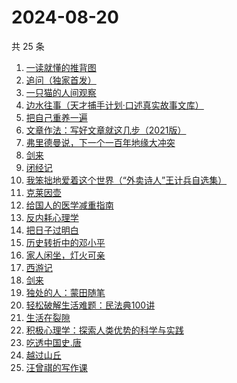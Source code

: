 # 2024-08-20

共 25 条

<!-- BEGIN WEREAD -->
<!-- 最后更新时间 2024-08-20 09:01:08 +0800 -->
1. [一读就懂的推背图](https://weread.qq.com/web/bookDetail/dce32650813ab91e9g018064)
1. [追问（独家首发）](https://weread.qq.com/web/bookDetail/e7b322705d0e04e7b85e068)
1. [一只猫的人间观察](https://weread.qq.com/web/bookDetail/22e32e90813ab8eacg012920)
1. [边水往事（天才捕手计划·口述真实故事文库）](https://weread.qq.com/web/bookDetail/064326a0813ab779ag018bda)
1. [把自己重养一遍](https://weread.qq.com/web/bookDetail/c7132470813ab91ebg013e73)
1. [文章作法：写好文章就这几步（2021版）](https://weread.qq.com/web/bookDetail/b9a324007289260ab9ad7cb)
1. [弗里德曼说，下一个一百年地缘大冲突](https://weread.qq.com/web/bookDetail/aa132290723bdc3faa16ad8)
1. [剑来](https://weread.qq.com/web/bookDetail/8e5326b07153adcf8e53d42)
1. [闭经记](https://weread.qq.com/web/bookDetail/35332510813ab84b3g0188bd)
1. [我笨拙地爱着这个世界（“外卖诗人”王计兵自选集）](https://weread.qq.com/web/bookDetail/90032d60813ab7c9eg015d43)
1. [克莱因壶](https://weread.qq.com/web/bookDetail/31e32cc071cad2bd31e0252)
1. [给国人的医学减重指南](https://weread.qq.com/web/bookDetail/ed1324f0813ab91d5g013e7f)
1. [反内耗心理学](https://weread.qq.com/web/bookDetail/ced32730813ab8b3cg017549)
1. [把日子过明白](https://weread.qq.com/web/bookDetail/a2732a40813ab7bb3g0112e7)
1. [历史转折中的邓小平](https://weread.qq.com/web/bookDetail/34c32ff0813ab91cdg019b06)
1. [家人闲坐，灯火可亲](https://weread.qq.com/web/bookDetail/10c320a071db56db10cbf8c)
1. [西游记](https://weread.qq.com/web/bookDetail/64032210721070a5640294f)
1. [剑来](https://weread.qq.com/web/bookDetail/dee32e1071db086fdeef491)
1. [独处的人：蒙田随笔](https://weread.qq.com/web/bookDetail/70b32a20813ab911bg014812)
1. [轻松破解生活难题：民法典100讲](https://weread.qq.com/web/bookDetail/59732da0813ab9052g016b28)
1. [生活在裂隙](https://weread.qq.com/web/bookDetail/9b932010813ab6838g0101d3)
1. [积极心理学：探索人类优势的科学与实践](https://weread.qq.com/web/bookDetail/701328c0813ab91d8g0157d6)
1. [吃透中国史.唐](https://weread.qq.com/web/bookDetail/fb5322f0813ab7ab6g019064)
1. [越过山丘](https://weread.qq.com/web/bookDetail/62e32e30813ab907fg01912e)
1. [汪曾祺的写作课](https://weread.qq.com/web/bookDetail/8f5320a07212b3c78f5fac4)
<!-- END WEREAD -->